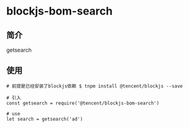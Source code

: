 # blockjs-bom-search

## 简介
getsearch

## 使用
```
# 前提是已经安装了blockjs依赖 $ tnpm install @tencent/blockjs --save

# 引入
const getsearch = require('@tencent/blockjs-bom-search')

# use
let search = getsearch('ad')

```